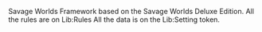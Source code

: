 Savage Worlds Framework based on the Savage Worlds Deluxe Edition. 
All the rules are on Lib:Rules
All the data is on the Lib:Setting token.
